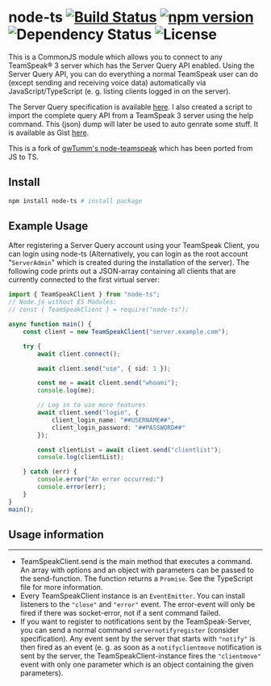 # node-ts [![Build Status](https://travis-ci.com/nikeee/node-ts.svg?branch=master)](https://travis-ci.com/nikeee/node-ts) [![npm version](https://badge.fury.io/js/node-ts.svg)](http://badge.fury.io/js/node-ts) ![Dependency Status](https://david-dm.org/nikeee/node-ts.svg) ![License](https://img.shields.io/npm/l/node-ts.svg)

This is a CommonJS module which allows you to connect to any TeamSpeak® 3 server which has the Server Query API enabled. Using the Server Query API, you can do everything a normal TeamSpeak user can do (except sending and receiving voice data) automatically via JavaScript/TypeScript (e. g. listing clients logged in on the server).

The Server Query specification is available [here](http://media.teamspeak.com/ts3_literature/TeamSpeak%203%20Server%20Query%20Manual.pdf). I also created a script to import the complete query API from a TeamSpeak 3 server using the help command. This (json) dump will later be used to auto genrate some stuff. It is available as Gist [here](https://gist.github.com/nikeee/71e71439dd91999a3692).

This is a fork of [gwTumm's node-teamspeak](https://github.com/gwTumm/node-teamspeak) which has been ported from JS to TS.

## Install
```bash
npm install node-ts # install package
```

## Example Usage
After registering a Server Query account using your TeamSpeak Client, you can login using node-ts (Alternatively, you can login as the root account "`ServerAdmin`" which is created during the installation of the server). The following code prints out a JSON-array containing all clients that are currently connected to the first virtual server:

```TypeScript
import { TeamSpeakClient } from "node-ts";
// Node.js without ES Modules:
// const { TeamSpeakClient } = require("node-ts");

async function main() {
	const client = new TeamSpeakClient("server.example.com");

	try {
		await client.connect();

		await client.send("use", { sid: 1 });

		const me = await client.send("whoami");
		console.log(me);

		// Log in to use more features
		await client.send("login", {
			client_login_name: "##USERNAME##",
			client_login_password: "##PASSWORD##"
		});

		const clientList = await client.send("clientlist");
		console.log(clientList);

	} catch (err) {
		console.error("An error occurred:")
		console.error(err);
	}
}
main();

```

## Usage information
-----------------

* TeamSpeakClient.send is the main method that executes a command. An array with options and an object with parameters can be passed to the send-function. The function returns a `Promise`. See the TypeScript file for more information.
* Every TeamSpeakClient instance is an `EventEmitter`. You can install listeners to the `"close"` and `"error"` event. The error-event will only be fired if there was socket-error, not if a sent command failed.
* If you want to register to notifications sent by the TeamSpeak-Server, you can send a normal command `servernotifyregister` (consider specification). Any event sent by the server that starts with `"notify"` is then fired as an event (e. g. as soon as a `notifyclientmove` notification is sent by the server, the TeamSpeakClient-instance fires the `"clientmove"` event with only one parameter which is an object containing the given parameters).
